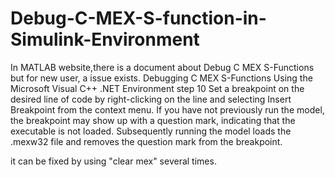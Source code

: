 # Debug-C-MEX-S-function-in-Simulink-Environment
In MATLAB website,there is a document about Debug C MEX S-Functions
but for new user, a issue exists.
Debugging C MEX S-Functions Using the Microsoft Visual C++ .NET Environment
step 10 Set a breakpoint on the desired line of code by right-clicking on the line and selecting Insert Breakpoint from the context menu. If you have not previously run the model, the breakpoint may show up with a question mark, indicating that the executable is not loaded. Subsequently running the model loads the .mexw32 file and removes the question mark from the breakpoint.

it can be fixed by using "clear mex"  several times.
